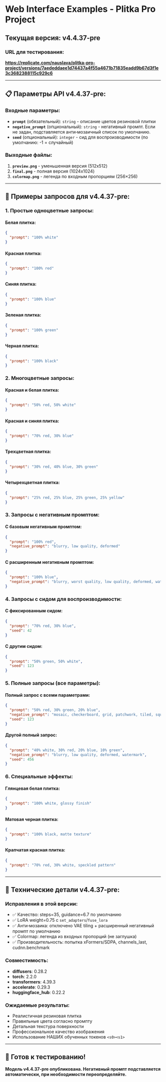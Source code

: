# Web Interface Examples - Plitka Pro Project

## Текущая версия: v4.4.37-pre

### URL для тестирования:
**https://replicate.com/nauslava/plitka-pro-project/versions/7aededdaee1d74437a4f55a4671b71835eadd9b67d3f1e3c3682388115c929c6**

---

## 📋 Параметры API v4.4.37-pre:

### Входные параметры:
- **`prompt`** (обязательный): `string` - описание цветов резиновой плитки
- **`negative_prompt`** (опциональный): `string` - негативный промпт. Если не задан, подставляется анти‑мозаичный список по умолчанию.
- **`seed`** (опциональный): `integer` - сид для воспроизводимости (по умолчанию: -1 = случайный)

### Выходные файлы:
1. **`preview.png`** - уменьшенная версия (512x512)
2. **`final.png`** - полная версия (1024x1024)
3. **`colormap.png`** - легенда по входным пропорциям (256×256)

---

## 🎨 Примеры запросов для v4.4.37-pre:

### 1. Простые одноцветные запросы:

#### Белая плитка:
```json
{
  "prompt": "100% white"
}
```

#### Красная плитка:
```json
{
  "prompt": "100% red"
}
```

#### Синяя плитка:
```json
{
  "prompt": "100% blue"
}
```

#### Зеленая плитка:
```json
{
  "prompt": "100% green"
}
```

#### Черная плитка:
```json
{
  "prompt": "100% black"
}
```

### 2. Многоцветные запросы:

#### Красная и белая плитка:
```json
{
  "prompt": "50% red, 50% white"
}
```

#### Красная и синяя плитка:
```json
{
  "prompt": "70% red, 30% blue"
}
```

#### Трехцветная плитка:
```json
{
  "prompt": "30% red, 40% blue, 30% green"
}
```

#### Четырехцветная плитка:
```json
{
  "prompt": "25% red, 25% blue, 25% green, 25% yellow"
}
```

### 3. Запросы с негативным промптом:

#### С базовым негативным промптом:
```json
{
  "prompt": "100% red",
  "negative_prompt": "blurry, low quality, deformed"
}
```

#### С расширенным негативным промптом:
```json
{
  "prompt": "100% blue",
  "negative_prompt": "blurry, worst quality, low quality, deformed, watermark, 3d render, cartoon, abstract, painting, drawing, text, sketch, low resolution"
}
```

### 4. Запросы с сидом для воспроизводимости:

#### С фиксированным сидом:
```json
{
  "prompt": "70% red, 30% blue",
  "seed": 42
}
```

#### С другим сидом:
```json
{
  "prompt": "50% green, 50% white",
  "seed": 123
}
```

### 5. Полные запросы (все параметры):

#### Полный запрос с всеми параметрами:
```json
{
  "prompt": "50% red, 30% green, 20% blue",
  "negative_prompt": "mosaic, checkerboard, grid, patchwork, tiled, square blocks, seams, borders, rectangles, collage",
  "seed": 123
}
```

#### Другой полный запрос:
```json
{
  "prompt": "40% white, 30% red, 20% blue, 10% green",
  "negative_prompt": "blurry, low quality, deformed, watermark",
  "seed": 456
}
```

### 6. Специальные эффекты:

#### Глянцевая белая плитка:
```json
{
  "prompt": "100% white, glossy finish"
}
```

#### Матовая черная плитка:
```json
{
  "prompt": "100% black, matte texture"
}
```

#### Крапчатая красная плитка:
```json
{
  "prompt": "70% red, 30% white, speckled pattern"
}
```

---

## 🔧 Технические детали v4.4.37-pre:

### Исправления в этой версии:
- ✅ Качество: steps=35, guidance=6.7 по умолчанию
- ✅ LoRA weight=0.75 с `set_adapters`/`fuse_lora`
- ✅ Анти‑мозаика: отключено VAE tiling + расширенный негативный промпт по умолчанию
- ✅ Colormap: легенда из входных пропорций (не заглушка)
- ✅ Производительность: попытка xFormers/SDPA, channels_last, cudnn.benchmark

### Совместимость:
- **diffusers**: 0.28.2
- **torch**: 2.2.0
- **transformers**: 4.39.3
- **accelerate**: 0.29.3
- **huggingface_hub**: 0.22.2

### Ожидаемые результаты:
- Реалистичная резиновая плитка
- Правильные цвета согласно промпту
- Детальная текстура поверхности
- Профессиональное качество изображения
- Использование НАШИХ обученных токенов `<s0><s1>`

---

## 🚀 Готов к тестированию!

**Модель v4.4.37-pre опубликована. Негативный промпт подставляется автоматически, при необходимости переопределяйте.**
